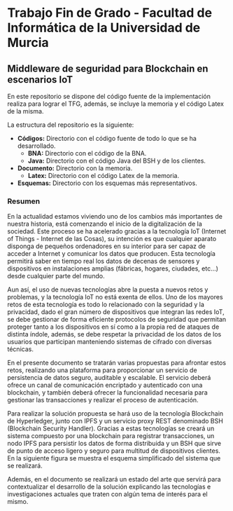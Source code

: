 # Trabajo Fin de Grado - Facultad de Informática de la Universidad de Murcia
## Middleware de seguridad para Blockchain en escenarios IoT
En este repositorio se dispone del código fuente de la implementación realiza para lograr el TFG, además, se incluye la memoria y el código Latex de la misma.

La estructura del repositorio es la siguiente:

* **Códigos:** Directorio con el código fuente de todo lo que se ha desarrollado.
  * **BNA:** Directorio con el código de la BNA.
  * **Java:** Directorio con el código Java del BSH y de los clientes.
* **Documento:** Directorio con la memoria.
  * **Latex:** Directorio con el código Latex de la memoria.
* **Esquemas:** Directorio con los esquemas más representativos.

### Resumen
En la actualidad estamos viviendo uno de los cambios más importantes de nuestra historia, está comenzando el inicio de la digitalización de la sociedad. Este proceso se ha acelerado gracias a la tecnología IoT (Internet of Things - Internet de las Cosas), su intención es que cualquier aparato disponga de pequeños ordenadores en su interior para ser capaz de acceder a Internet y comunicar los datos que producen. Esta tecnología permitirá saber en tiempo real los datos de decenas de sensores y dispositivos en instalaciones amplias (fábricas, hogares, ciudades, etc...) desde cualquier parte del mundo.

Aun así, el uso de nuevas tecnologías abre la puesta a nuevos retos y problemas, y la tecnología IoT no está exenta de ellos. Uno de los mayores retos de esta tecnología es todo lo relacionado con la seguridad y la privacidad, dado el gran número de dispositivos que integran las redes IoT, se debe gestionar de forma eficiente protocolos de seguridad que permitan proteger tanto a los dispositivos en sí como a la propia red de ataques de distinta índole, además, se debe respetar la privacidad de los datos de los usuarios que participan manteniendo sistemas de cifrado con diversas técnicas.

En el presente documento se tratarán varias propuestas para afrontar estos retos, realizando una plataforma para proporcionar un servicio de persistencia de datos seguro, auditable y escalable. El servicio deberá ofrece un canal de comunicación encriptado y autenticado con una blockchain, y también deberá ofrecer la funcionalidad necesaria para gestionar las transacciones y realizar el proceso de autenticación.

Para realizar la solución propuesta se hará uso de la tecnología Blockchain de Hyperledger, junto con IPFS y un servicio proxy REST denominado BSH (Blockchain Security Handler). Gracias a estas tecnologías se creará un sistema compuesto por una blockchain para registrar transacciones, un nodo IPFS para persistir los datos de forma distribuida y un BSH que sirve de punto de acceso ligero y seguro para multitud de dispositivos clientes. En la siguiente figura se muestra el esquema simplificado del sistema que se realizará.

Además, en el documento se realizará un estado del arte que servirá para contextualizar el desarrollo de la solución explicando las tecnologías e investigaciones actuales que traten con algún tema de interés para el mismo.
